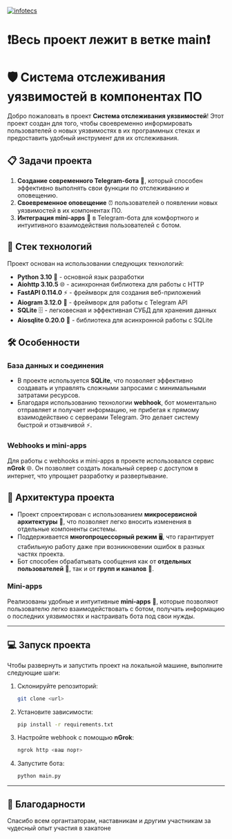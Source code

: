 [![infotecs](https://edu.mascom-vostok.ru/wp-content/uploads/2022/01/infoteks.png?branch=master)](https://infotecs.ru/?ysclid=m0xf80t9bv289047031)

# ❗Весь проект лежит в ветке main❗
# 🛡️ Система отслеживания уязвимостей в компонентах ПО

Добро пожаловать в проект **Система отслеживания уязвимостей**! Этот проект создан для того, чтобы своевременно информировать пользователей о новых уязвимостях в их программных стеках и предоставить удобный инструмент для их отслеживания.

## 📋 Задачи проекта

1. **Создание современного Telegram-бота** 🤖, который способен эффективно выполнять свои функции по отслеживанию и оповещению.
2. **Своевременное оповещение** ⏰ пользователей о появлении новых уязвимостей в их компонентах ПО.
3. **Интеграция mini-apps** 📱 в Telegram-бота для комфортного и интуитивного взаимодействия пользователей с ботом.

## 🚀 Стек технологий

Проект основан на использовании следующих технологий:

- **Python 3.10** 🐍 - основной язык разработки
- **Aiohttp 3.10.5** 🌐 - асинхронная библиотека для работы с HTTP
- **FastAPI 0.114.0** ⚡ - фреймворк для создания веб-приложений
- **Aiogram 3.12.0** 💬 - фреймворк для работы с Telegram API
- **SQLite** 🗄️ - легковесная и эффективная СУБД для хранения данных
- **Aiosqlite 0.20.0** 🔄 - библиотека для асинхронной работы с SQLite

## 🛠️ Особенности

### База данных и соединения

- В проекте используется **SQLite**, что позволяет эффективно создавать и управлять сложными запросами с минимальными затратами ресурсов.
- Благодаря использованию технологии **webhook**, бот моментально отправляет и получает информацию, не прибегая к прямому взаимодействию с серверами Telegram. Это делает систему быстрой и отзывчивой ⚡.

### Webhooks и mini-apps

Для работы с webhooks и mini-apps в проекте использовался сервис **nGrok** 🌐. Он позволяет создать локальный сервер с доступом в интернет, что упрощает разработку и развертывание.

## 📐 Архитектура проекта

- Проект спроектирован с использованием **микросервисной архитектуры** 🧩, что позволяет легко вносить изменения в отдельные компоненты системы.
- Поддерживается **многопроцессорный режим** 🖥️, что гарантирует стабильную работу даже при возникновении ошибок в разных частях проекта.
- Бот способен обрабатывать сообщения как от **отдельных пользователей** 👤, так и от **групп и каналов** 💬.

### Mini-apps

Реализованы удобные и интуитивные **mini-apps** 📱, которые позволяют пользователю легко взаимодействовать с ботом, получать информацию о последних уязвимостях и настраивать бота под свои нужды.

---

## 💻 Запуск проекта

Чтобы развернуть и запустить проект на локальной машине, выполните следующие шаги:

1. Склонируйте репозиторий:
   ```bash
   git clone <url>
   ```

2. Установите зависимости:
   ```bash
   pip install -r requirements.txt
   ```

3. Настройте webhook с помощью **nGrok**:
   ```bash
   ngrok http <ваш порт>
   ```

4. Запустите бота:
   ```bash
   python main.py
   ```

---

## 🙌 Благодарности

Спасибо всем органтзаторам, наставникам и другим участникам за чудесный опыт участия в хакатоне
